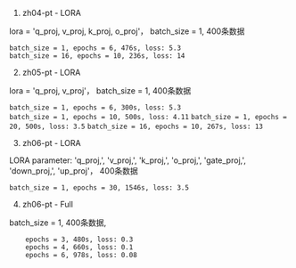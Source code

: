 1. zh04-pt - LORA

lora = 'q_proj, v_proj, k_proj, o_proj'， batch_size = 1, 400条数据

`batch_size = 1, epochs = 6, 476s, loss: 5.3 `   
`batch_size = 16, epochs = 10, 236s, loss: 14 `

2. zh05-pt - LORA

lora = 'q_proj, v_proj'， batch_size = 1, 400条数据

`batch_size = 1, epochs = 6, 300s, loss: 5.3`    
`batch_size = 1, epochs = 10, 500s, loss: 4.11`
`batch_size = 1, epochs = 20, 500s, loss: 3.5`
`batch_size = 16, epochs = 10, 267s, loss: 13`

3. zh06-pt - LORA

LORA parameter: 'q_proj,', 'v_proj,', 'k_proj,', 'o_proj,', 'gate_proj,', 'down_proj,', 'up_proj'， 400条数据    

```commandline
batch_size = 1, epochs = 30, 1546s, loss: 3.5
```



4.  zh06-pt - Full

batch_size = 1, 400条数据,

```
    epochs = 3, 480s, loss: 0.3    
    epochs = 4, 660s, loss: 0.1     
    epochs = 6, 978s, loss: 0.08    
```